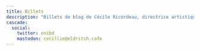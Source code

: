 ```yaml
---
title: Billets
description: "Billets de blog de Cécile Ricordeau, directrice artistique freelance à Paris, experte en UI design et illustratrice."
cascade:
  social:
    twitter: onibd
    mastodon: cecillie@eldritch.cafe
---
```

